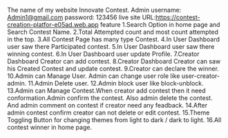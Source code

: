 The name of my website Innovate Contest.
Admin username: Admin1@gmail.com
password: 123456
live site URL:https://contest-creation-platfor-e05ad.web.app
feature
1.Search Option in home page and Search Contest Name.
2.Total Attempted count and most count attempted in the top.
3.All Contest Page has many type Contest.
4.In User Dashboard user saw there Participated contest.
5.In User Dashboard user saw there winning contest.
6.In User Dashboard user update Profile.
7.Creator Dashboard Creator can add contest.
8.Creator Dashboard Creator can saw his Created Contest and update contest.
9.Creator can declare the winner.
10.Admin can Manage User. Admin can change user role like user-creator-admin.
11.Admin Delete user.
12.Admin block user like block-unblock.
13.Admin can Manage Contest.When creator add contest then it need conformation.Admin confirm the contest. Also admin delete the contest. And admin comment on contest if creator need any feadback.
14.After admin contest confirm creator can not delete or edit contest.
15.Theme Toggling Button for changing themes from light to dark / dark to light.
16.All contest winner in home page.